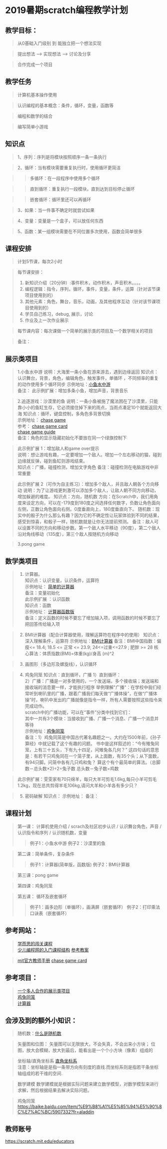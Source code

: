# 2019暑期scratch编程教学计划

## 教学目标：
> 从0基础入门级别 到 能独立把一个想法实现

> 提出想法 --> 实现想法 --> 讨论及分享

> 合作完成一个项目

## 教学任务
> 计算机基本操作使用

> 认识编程的基本概念：条件，循环，变量，函数等

> 编程和数学的结合

> 编写简单小游戏



## 知识点
> 1、序列：序列是将模块按照顺序一条一条执行

> 2、循环：当有模块需要重复执行时，使用循环更简洁

>> 多循环：在一段程序中使用多个循环

>> 直到循环：重复执行一段模块，直到达到目标停止循环

>> 嵌套循环：循环里还可以再循环

> 3、如果：当一件事不确定时就尝试如果

> 4、变量：变量是一个盒子，可以放任何东西

> 5、函数：某一组模块需要在不同位置多次使用，函数会简单很多

## 课程安排

> 计划5节课，每次2小时

> 每节课安排：
> 1.   新知识介绍（20分钟）:事件积木，动作积木，声音积木。。。。
> 2.   编程逻辑：指令，序列，循环，事件，变量，条件，运算（针对该节课项目使用到的）
> 3.   其他元素：角色，舞台，音乐，动画，及其他程序互动（针对该节课项目使用到的）
> 4.   学员自己练习，debug, 展示，讨论
> 5.   作业及上一次作业展示

> 每节课内容：每次课做一个简单的展示类的项目及一个数学相关的项目

> 备注：

## 展示类项目
> 1.小鱼水中游 
> 说明：大海里一条小鱼在游来游去，遇到边缘返回
> 知识点：认识舞台，背景，角色，编辑角色，触发事件，单循环 ，不同频率的重复的动作使用多个循环同步 
> 示例地址：[小鱼水中游](https://scratch.mit.edu/projects/321283450/editor "最简单的循环")   
> 备注：
> 此示例扩展：增加多条小鱼，增加声音，背景音乐

> 2.追逐游戏：沙漠里的鱼
> 说明：一条小鱼被施了魔法困在了沙漠里，只能靠小小的鱼缸生存，它必须接住掉下来的雨点，当雨点凑足10个就能返回大海
> 知识点：循环，键盘控制，多角色多背景切换    
> 示例地址：  [chase game](https://scratch.mit.edu/projects/322347067/editor "chase game")     
> 参考： [chase game card](https://resources.scratch.mit.edu/www/cards/en/chase-cards.pdf)    
        [chase game guide](https://resources.scratch.mit.edu/www/guides/en/ChaseGuide.pdf)    
> 备注：角色的显示隐藏初始化不要放在同一个绿旗控制下

> 此示例扩展 1：增加敌人和game over提示  
> 说明：想让游戏有趣，一定要增加一个敌人。增加一个左右移动的猫，碰到边缘就反弹，碰到鱼缸则游戏结束。   
> 知识点：广播，碰撞检测，增加文字角色
> 备注：碰撞检测在电脑游戏中非常重要

> 此示例扩展 2（可作为自主练习）：增加多个敌人，并且敌人朝各个方向移动
> 说明：为了让游戏更刺激可以添加多个敌人，让敌人朝不同方向移动，增加躲避的难度。
> 知识点：方向，随机数
方向：在Scratch中，我们用角度来设定方向，可以在-179度到180度之间选择任何数字，负数让角色面向左侧，正数让角色面向右侧。0度垂直向上，180度垂直向下。
随机数：现实中的骰子为什么那么有趣？因为它的不确定性让玩家体验到不同的结果，感受到惊喜，和骰子一样，随机数就是让你无法提前预测。
> 备注：敌人可以设置不同的方向和移动步数。第一个敌人水平移动（90度），第二个敌人沿对角线移动（135度），第三个敌人按随机方向移动

> 3.pong game


## 数学类项目

>1. 计算器。  
> 知识点：认识变量，认识条件，运算符    
> 示例地址： [简单的计算器](https://scratch.mit.edu/projects/320985380/editor/ "简单的计算器")   
> 备注：变量初始化     
> 此示例扩展 ：认识函数    
> 知识点：函数    
> 示例地址： [计算器函数版](https://scratch.mit.edu/projects/321152158/editor "计算器函数版")   
> 备注：定义函数的时候不要忘了增加输入项，调用函数的时候不要忘了把回答传给输入项   

>2. BMI计算器（配合计算器使用，理解运算符在程序中的使用）
> 知识点：深入理解条件，运算符
> 示例地址：[BMI计算器](https://scratch.mit.edu/projects/321460387/editor "BMI计算器") 
> 备注：BMI中国指数：偏瘦<= 18.4; 18.5 <= 正常 <= 23.9; 24<=过重<=27.9 ; 肥胖 >= 28 
> 核心算法：体质指数(BMI)=体重(kg)/身高 (m)^2


>3. 画图形（多边形及螺旋线），认识循环


>4. 鸡兔同笼
> 知识点：直到循环，广播
1）直到循环：   
2）广播：广播是一对多使用的，一个发送端，多个接收端；发送端和接收端的消息要一样，才能执行程序
举例理解"广播"：在学校中我们经常听到喇叭里的广播，跟着广播我们每天做“广播体操”，在做“广播体操”时，喇叭中发出的广播就像是指令一样，所有人需要按照这些指令来完成动作。  
scratch中的广播功能，可以在“事件”分类中找到它们：  
其中一共有3个模块：当接收到广播、广播一个消息、广播一个消息并等待    
> 示例地址：[鸡兔同笼](https://scratch.mit.edu/projects/321636449/editor "鸡兔同笼")   
> 备注：1）鸡兔同笼是中国古代著名趣题之一。大约在1500年前，《孙子算经》中就记载了这个有趣的问题。
书中是这样叙述的：“今有雉兔同笼，上有三十五头，下有九十四足，问雉兔各几何？”
这四句话的意思是：有若干只鸡兔同在一个笼子里，从上面数，有35个头；从下面数，有94只脚。问笼中各有几只鸡和兔？
算这个有个最简单的算法。（总脚数－总头数×2)÷2=兔子数 总头数－兔子数=鸡数  

>此示例扩展：雯雯家有70只绵羊，每只大羊可剪毛1.6kg,每只小羊可剪毛1.2kg，现在总共剪得羊毛106kg,请问大羊和小羊各有多少只？

> 5. 密码破解 
> 知识点：
> 示例地址：
> 备注：



## 课程计划

> 第一课： 计算机使用介绍 / scrach及社区初步认识 / 认识舞台角色，声音 / 认识指令和序列 / 认识随机数，变量
>> 例子1：小鱼水中游
>> 例子2：沙漠里的鱼

> 第二课：简单条件，复杂条件
>> 例子1：计算器(简单版，函数版)
>> 例子2：BMI计算器

> 第三课：pong game

> 第四课：鸡兔同笼


> 第五课： 循环及嵌套循环
>> 例子1：画多边形（单循环），画满屏（嵌套循环）
>> 例子2：打印乘法口诀表（嵌套循环）

## 参考网站：
>  [学而思的闯关课程](https://www.enjoycode.com/course/game "学而思的编程闯关课程")   
>  [少儿编程网的入门课程结构](http://www.kidscode.cn/Home/Page/page/un/codefun "少儿编程网") 
>  [参考教案](https://max.book118.com/html/2018/1002/8136037057001125.shtm "参考教案")

>  [mit官方教师手册](https://resources.scratch.mit.edu/www/guides/en/EducatorGuidesAll.pdf "教师手册全部")
>  [chase game card](https://resources.scratch.mit.edu/www/cards/en/chase-cards.pdf)

## 参考项目：
>  [一个多人合作的展示类项目](https://scratch.mit.edu/projects/313983681/ "保护地球" )  
>  [鸡兔同笼](https://www.linstitute.net/archives/42781 "鸡兔同笼")   
>  [计算器](http://www.kidscode.cn/archives/2274 "计算器") 

## 会涉及到的额外小知识：
> 随机数：[什么是随机数](https://www.6zou.net/docs/what_is_random.html "什么是随机数") 
   
> 矢量图和位图：
矢量图可以无限放大，不会失真，不会出来小方块；
位图，放大会模糊，放大到最后，能看出是一个个小方块（像素）组成的

>坐标轴/直角坐标系
[直角坐标系](https://baike.baidu.com/item/%E7%9B%B4%E8%A7%92%E5%9D%90%E6%A0%87%E7%B3%BB/1835293)  
注意：坐标轴是是指一条带方向有刻度的直线.而坐标系则是指若干条坐标轴组成的若干维的空间.

> 数学建模 
数学建模就是根据实际问题来建立数学模型，对数学模型来进行求解，然后根据结果去解决实际问题。

> 鸡兔同笼
https://baike.baidu.com/item/%E9%B8%A1%E5%85%94%E5%90%8C%E7%AC%BC/5907332?fr=aladdin


## 教师账号
https://scratch.mit.edu/educators 